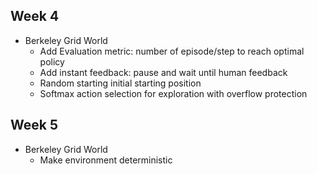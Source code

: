 ## Week 4
- Berkeley Grid World
	- Add Evaluation metric: number of episode/step to reach optimal policy
	- Add instant feedback: pause and wait until human feedback
	- Random starting initial starting position
	- Softmax action selection for exploration with overflow protection

## Week 5
- Berkeley Grid World
	- Make environment deterministic
	